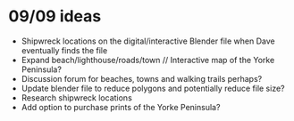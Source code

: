 # 09/09 ideas

- Shipwreck locations on the digital/interactive Blender file when Dave eventually finds the file 
- Expand beach/lighthouse/roads/town // Interactive map of the Yorke Peninsula?
- Discussion forum for beaches, towns and walking trails perhaps?
- Update blender file to reduce polygons and potentially reduce file size?
- Research shipwreck locations
- Add option to purchase prints of the Yorke Peninsula?